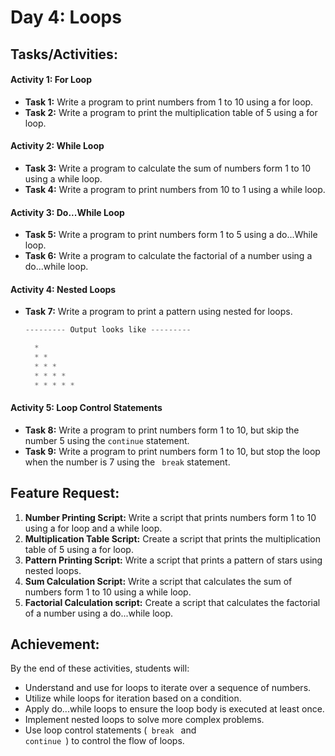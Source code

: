 # Day 4: Loops

## Tasks/Activities:

#### Activity 1: For Loop

- **Task 1:** Write a program to print numbers from 1 to 10 using a for loop.
- **Task 2:** Write a program to print the multiplication table of 5 using a for loop.
  
#### Activity 2: While Loop

- **Task 3:** Write a program to calculate the sum of numbers form 1 to 10 using a while loop.
- **Task 4:** Write a program to print numbers from 10 to 1 using a while loop.

#### Activity 3: Do...While Loop

- **Task 5:** Write a program to print numbers form 1 to 5 using a do...While loop.
- **Task 6:** Write a program to calculate the factorial of a number using a do...while loop.
  
#### Activity 4: Nested Loops
- **Task 7:** Write a program to print a pattern using nested for loops.
  
  ```java
  --------- Output looks like ---------

    *
    * *
    * * *
    * * * *
    * * * * *
  ```

#### Activity 5: Loop Control Statements

- **Task 8:** Write a program to print numbers form 1 to 10, but skip the number 5 using the <code>continue</code> statement.
- **Task 9:** Write a program to print numbers form 1 to 10, but stop the loop when the number is 7 using the <code> break</code> statement.
  
## Feature Request:

1. **Number Printing Script:** Write  a script that prints numbers form 1 to 10 using a for loop and a while loop.
2. **Multiplication Table Script:** Create a script that prints the multiplication table of 5 using a for loop.
3. **Pattern Printing Script:** Write a script that prints a pattern of stars using nested loops.
4. **Sum Calculation Script:** Write a script that calculates the sum of numbers form 1 to 10 using a while loop.
5. **Factorial Calculation script:** Create a script that calculates the factorial of a number using a do...while loop.
   
## Achievement:

By the end of these activities, students will:
- Understand and use for loops to iterate over a sequence of numbers.
- Utilize while loops for iteration based on a condition.
- Apply do...while loops to ensure the loop body is executed at least once.
- Implement nested loops to solve more complex problems.
- Use loop control statements (<code> break </code> and <code> continue </code>) to control the flow of loops.





